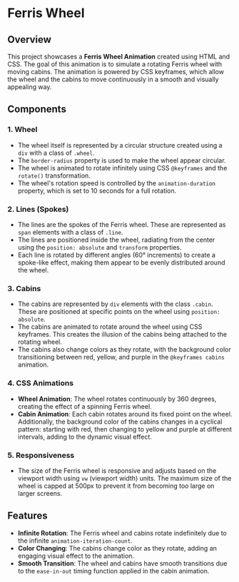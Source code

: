 # Ferris Wheel

## Overview

This project showcases a **Ferris Wheel Animation** created using HTML and CSS. The goal of this animation is to simulate a rotating Ferris wheel with moving cabins. The animation is powered by CSS keyframes, which allow the wheel and the cabins to move continuously in a smooth and visually appealing way.

## Components

### 1. **Wheel**
- The wheel itself is represented by a circular structure created using a `div` with a class of `.wheel`.
- The `border-radius` property is used to make the wheel appear circular.
- The wheel is animated to rotate infinitely using CSS `@keyframes` and the `rotate()` transformation.
- The wheel's rotation speed is controlled by the `animation-duration` property, which is set to 10 seconds for a full rotation.

### 2. **Lines (Spokes)**
- The lines are the spokes of the Ferris wheel. These are represented as `span` elements with a class of `.line`.
- The lines are positioned inside the wheel, radiating from the center using the `position: absolute` and `transform` properties.
- Each line is rotated by different angles (60° increments) to create a spoke-like effect, making them appear to be evenly distributed around the wheel.

### 3. **Cabins**
- The cabins are represented by `div` elements with the class `.cabin`. These are positioned at specific points on the wheel using `position: absolute`.
- The cabins are animated to rotate around the wheel using CSS keyframes. This creates the illusion of the cabins being attached to the rotating wheel.
- The cabins also change colors as they rotate, with the background color transitioning between red, yellow, and purple in the `@keyframes cabins` animation.

### 4. **CSS Animations**
- **Wheel Animation**: The wheel rotates continuously by 360 degrees, creating the effect of a spinning Ferris wheel.
- **Cabin Animation**: Each cabin rotates around its fixed point on the wheel. Additionally, the background color of the cabins changes in a cyclical pattern: starting with red, then changing to yellow and purple at different intervals, adding to the dynamic visual effect.

### 5. **Responsiveness**
- The size of the Ferris wheel is responsive and adjusts based on the viewport width using `vw` (viewport width) units. The maximum size of the wheel is capped at 500px to prevent it from becoming too large on larger screens.

## Features
- **Infinite Rotation**: The Ferris wheel and cabins rotate indefinitely due to the infinite `animation-iteration-count`.
- **Color Changing**: The cabins change color as they rotate, adding an engaging visual effect to the animation.
- **Smooth Transition**: The wheel and cabins have smooth transitions due to the `ease-in-out` timing function applied in the cabin animation.